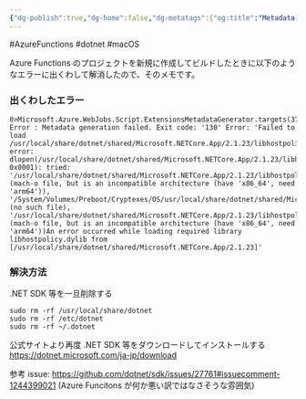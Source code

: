 ```yaml
---
{"dg-publish":true,"dg-home":false,"dg-metatags":{"og:title":"Metadata generation failed. Exit code: '130'","og:image":"https://raw.githubusercontent.com/konnta0/blog2/refs/heads/main/konnta0.jpg","twitter:card":"summary","twitter:title":"Metadata generation failed. Exit code: '130'","twitter:image":"https://raw.githubusercontent.com/konnta0/blog2/refs/heads/main/konnta0.jpg","twitter:site":"@konnta0"},"permalink":"/Engineering/-.NET/Metadata generation failed. Exit code'130'/","metatags":{"og:title":"Metadata generation failed. Exit code: '130'","og:image":"https://raw.githubusercontent.com/konnta0/blog2/refs/heads/main/konnta0.jpg","twitter:card":"summary","twitter:title":"Metadata generation failed. Exit code: '130'","twitter:image":"https://raw.githubusercontent.com/konnta0/blog2/refs/heads/main/konnta0.jpg","twitter:site":"@konnta0"},"dgPassFrontmatter":true,"created":"2025-01-19T01:40:00.419+09:00","updated":"2025-01-19T01:51:39.898+09:00"}
---
```



#AzureFunctions #dotnet #macOS

Azure Functions のプロジェクトを新規に作成してビルドしたときに以下のようなエラーに出くわして解消したので、そのメモです。

### 出くわしたエラー
```shell
0>Microsoft.Azure.WebJobs.Script.ExtensionsMetadataGenerator.targets(37,5): Error : Metadata generation failed. Exit code: '130' Error: 'Failed to load /usr/local/share/dotnet/shared/Microsoft.NETCore.App/2.1.23/libhostpolicy.dylib, error: dlopen(/usr/local/share/dotnet/shared/Microsoft.NETCore.App/2.1.23/libhostpolicy.dylib, 0x0001): tried: '/usr/local/share/dotnet/shared/Microsoft.NETCore.App/2.1.23/libhostpolicy.dylib' (mach-o file, but is an incompatible architecture (have 'x86_64', need 'arm64')), '/System/Volumes/Preboot/Cryptexes/OS/usr/local/share/dotnet/shared/Microsoft.NETCore.App/2.1.23/libhostpolicy.dylib' (no such file), '/usr/local/share/dotnet/shared/Microsoft.NETCore.App/2.1.23/libhostpolicy.dylib' (mach-o file, but is an incompatible architecture (have 'x86_64', need 'arm64'))An error occurred while loading required library libhostpolicy.dylib from [/usr/local/share/dotnet/shared/Microsoft.NETCore.App/2.1.23]'
```

### 解決方法
.NET SDK 等を一旦削除する
```shell
sudo rm -rf /usr/local/share/dotnet
sudo rm -rf /etc/dotnet
sudo rm -rf ~/.dotnet
```

公式サイトより再度 .NET SDK 等をダウンロードしてインストールする
https://dotnet.microsoft.com/ja-jp/download


参考 issue: https://github.com/dotnet/sdk/issues/27761#issuecomment-1244399021
(Azure Funcitons が何か悪い訳ではなさそうな雰囲気)